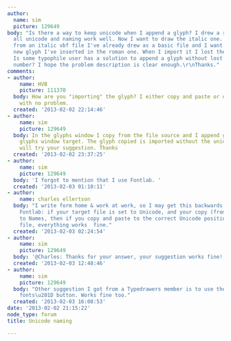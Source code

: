 ```yaml
---
author:
  name: sim
  picture: 129649
body: "Is there a way to keep unicode when I append a glyph? I drew a roman font and
  all unicode and naming work well. Now I want to draw the italic one. So, I start
  from an italic vbf file I've already drew as a basic file and I want to import the
  new glyph I've inserted in the roman one. When I import it I lost the unicode name.
  Is some typophile user has a solution to append a glyph without lost the unicode
  number? I hope the problem description is clear enough.\r\nThanks."
comments:
- author:
    name: HVB
    picture: 111370
  body: How are you "importing" the glyph? I either copy and paste or drag and drop.
    with no problem.
  created: '2013-02-02 22:14:46'
- author:
    name: sim
    picture: 129649
  body: In the glyphs window I copy from the file source and I append glyph in the
    glyphs window target. The glyph copied is imported without the unicode name. I
    will try your suggestion. Thanks
  created: '2013-02-02 23:37:25'
- author:
    name: sim
    picture: 129649
  body: 'I forgot to mention that I use Fontlab. '
  created: '2013-02-03 01:10:11'
- author:
    name: charles ellertson
  body: "I write form home & work at work, so I may get this backwards...\r\n\r\nFor
    Fontlab: if your target file is set to Unicode, and your copy (from file) is set
    to Names, then if you copy and paste to the correct Unicode position in the target
    file, everything works  fine."
  created: '2013-02-03 02:24:54'
- author:
    name: sim
    picture: 129649
  body: '@Charles: Thanks for your answer, your suggestion works fine!'
  created: '2013-02-03 12:48:46'
- author:
    name: sim
    picture: 129649
  body: "Other suggestion I got from a Typedrawers member is to use the \u201CMerge
    fonts\u201D button. Works fine too."
  created: '2013-02-03 16:08:53'
date: '2013-02-02 21:15:22'
node_type: forum
title: Unicode naming

---
```

